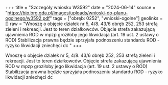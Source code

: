 +++
title = "Szczegóły wniosku W3592"
date = "2024-06-14"
source = "https://bip.brg.gda.pl/images/uploads/wnioski-do-planu-ogolnego/w3592.pdf"
tags = ["obręb: 0252", "wnioski-ogolne"]
geolinks = []
raw = "Wnoszę o objęcie działek nr 5, 4/8. 43/6 obręb 252, 253 strefą zieleni i rekreacji. Jest to teren działkowców. Objęcie strefa zakazującą ujawnienia ROD w mpzp groziłoby jego likwidacja (art. 19 ust. 2 ustawy o ROD) Stabilizacja prawna będzie sprzyjała podnoszeniu standardu ROD - ryzyko likwidacji zniechęci dc "
+++

Wnoszę o objęcie działek nr 5, 4/8. 43/6 obręb 252, 253 strefą zieleni i rekreacji. Jest to teren
działkowców. Objęcie strefa zakazującą ujawnienia ROD w mpzp groziłoby jego likwidacja (art. 19 ust. 2 ustawy
o ROD) Stabilizacja prawna będzie sprzyjała podnoszeniu standardu ROD - ryzyko likwidacji zniechęci dc



